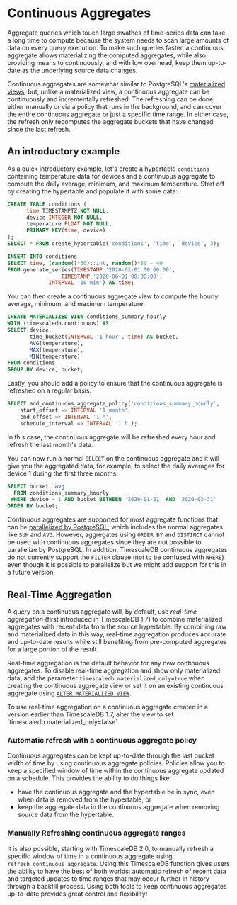 # Continuous Aggregates

Aggregate queries which touch large swathes of time-series data can
take a long time to compute because the system needs to scan large
amounts of data on every query execution. To make such queries faster,
a continuous aggregate allows materializing the computed aggregates,
while also providing means to continuously, and with low overhead,
keep them up-to-date as the underlying source data changes.

Continuous aggregates are somewhat similar to PostgreSQL's
[materialized views][postgres-materialized-views], but, unlike a
materialized view, a continuous aggregate can be continuously and
incrementally refreshed. The refreshing can be done either manually or
via a policy that runs in the background, and can cover the entire
continuous aggregate or just a specific time range. In either case,
the refresh only recomputes the aggregate buckets that have changed
since the last refresh.
 
## An introductory example [](quick-start)

As a quick introductory example, let's create a hypertable
`conditions` containing temperature data for devices and a continuous
aggregate to compute the daily average, minimum, and maximum
temperature. Start off by creating the hypertable and populate it with
some data:

```sql
CREATE TABLE conditions (
      time TIMESTAMPTZ NOT NULL,
      device INTEGER NOT NULL,
      temperature FLOAT NOT NULL,
      PRIMARY KEY(time, device)
);
SELECT * FROM create_hypertable('conditions', 'time', 'device', 3);

INSERT INTO conditions
SELECT time, (random()*30)::int, random()*80 - 40
FROM generate_series(TIMESTAMP '2020-01-01 00:00:00',
     		     TIMESTAMP '2020-06-01 00:00:00',
		     INTERVAL '10 min') AS time;
```

You can then create a continuous aggregate view to compute the hourly
average, minimum, and maximum temperature:

```sql
CREATE MATERIALIZED VIEW conditions_summary_hourly
WITH (timescaledb.continuous) AS
SELECT device,
       time_bucket(INTERVAL '1 hour', time) AS bucket,
       AVG(temperature),
       MAX(temperature),
       MIN(temperature)
FROM conditions
GROUP BY device, bucket;
```

Lastly, you should add a policy to ensure that the continuous
aggregate is refreshed on a regular basis.

```sql
SELECT add_continuous_aggregate_policy('conditions_summary_hourly',
	start_offset => INTERVAL '1 month',
	end_offset => INTERVAL '1 h',
	schedule_interval => INTERVAL '1 h');
```

In this case, the continuous aggregate will be refreshed every hour
and refresh the last month's data.

You can now run a normal `SELECT` on the continuous aggregate and it
will give you the aggregated data, for example, to select the daily
averages for device 1 during the first three months:

```sql
SELECT bucket, avg
  FROM conditions_summary_hourly
 WHERE device = 1 AND bucket BETWEEN '2020-01-01' AND '2020-03-31'
ORDER BY bucket;
```

Continuous aggregates are supported for most aggregate functions that
can be [parallelized by PostgreSQL][postgres-parallel-agg], which
includes the normal aggregates like `SUM` and `AVG`. However,
aggregates using `ORDER BY` and `DISTINCT` cannot be used with
continuous aggregates since they are not possible to parallelize by
PostgreSQL. In addition, TimescaleDB continuous aggregates do not
currently support the `FILTER` clause (not to be confused with
`WHERE`) even though it is possible to parallelize but we might add
support for this in a future version.

## Real-Time Aggregation [](real-time-aggregates)

A query on a continuous aggregate will, by default, use *real-time
aggregation* (first introduced in TimescaleDB 1.7) to combine
materialized aggregates with recent data from the source
hypertable. By combining raw and materialized data in this way,
real-time aggregation produces accurate and up-to-date results while
still benefiting from pre-computed aggregates for a large portion of
the result.

Real-time aggregation is the default behavior for any new continuous
aggregates. To disable real-time aggregation and show only
materialized data, add the parameter
`timescaledb.materialized_only=true` when creating the continuous
aggregate view or set it on an existing continuous aggregate using
[`ALTER MATERIALIZED VIEW`][api-alter-cagg].

<highlight type="tip">
To use real-time aggregation on a continuous aggregate created
in a version earlier than TimescaleDB 1.7, alter the view to set
`timescaledb.materialized_only=false`.
</highlight>

### Automatic refresh with a continuous aggregate policy

Continuous aggregates can be kept up-to-date through the last bucket width of
time by using continuous aggregate policies. Policies allow you to keep a
specified window of time within the continuous aggregate updated on a schedule.
This provides the ability to do things like: 

- have the continuous aggregate and the hypertable be in sync, even
  when data is removed from the hypertable, or
- keep the aggregate data in the continuous aggregate when removing
  source data from the hypertable.

### Manually Refreshing continuous aggregate ranges [](refresh-cagg)

It is also possible, starting with TimescaleDB 2.0, to manually refresh
a specific window of time in a continuous aggregate using 
`refresh_continuous_aggregate`. Using this TimescaleDB function gives users the
ability to have the best of both worlds: automatic refresh of recent data and
targeted updates to time ranges that may occur further in history through 
a backfill process. Using both tools to keep continuous aggregates up-to-date
provides great control and flexibility!


[postgres-materialized-views]: https://www.postgresql.org/docs/current/rules-materializedviews.html
[postgres-parallel-agg]:https://www.postgresql.org/docs/current/parallel-plans.html#PARALLEL-AGGREGATION
[api-alter-cagg]: /api-reference/{currentVersion}/continuous-aggregates/alter_materialized_view/
